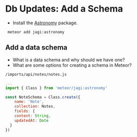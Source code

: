 # Db Updates: Add a Schema

 - Install the [Astronomy](https://github.com/jagi/meteor-astronomy/) package.

```  meteor add jagi:astronomy ```

## Add a data schema

- What is a data schema and why should we have one?
- What are some options for creating a schema in Meteor?

``` /imports/api/notes/notes.js ```
```js
...
import { Class } from 'meteor/jagi:astronomy'

const NoteSchema = Class.create({
	name: 'Note',
	collection: Notes,
	fields: {
    content: String,
    updatedAt: Date 
  }
})
```


